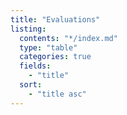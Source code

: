 ```yaml
---
title: "Evaluations"
listing:
  contents: "*/index.md"
  type: "table"
  categories: true
  fields:
    - "title"
  sort:
    - "title asc"
---
```

